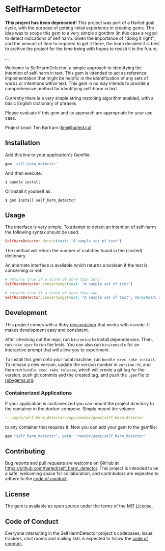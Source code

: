 # SelfHarmDetector

**This project has been deprecated!** This project was part of a Harled goal cycle, with the purpose of getting initial
experience in creating gems. The idea was to scope this gem to a very simple algorithm (in this case a regex) to 
detect indications of self harm. Given the importance of "doing it right", and the amount of time to required to get it 
there, the team decided it is best to archive the project for the time being with hopes to revisit it in the future.

...

Welcome to SelfHarmDetector, a simple approach to identifying the intention of self-harm in text. This gem is intended 
to act as reference implementation that might be helpful in the identification of any sets of words or intentions 
within text. This gem in no way intends to provide a comprehensive method for identifying self-harm in text.

Currently there is a very simple string matching algorithm enabled, with a basic English dictionary of phrases. 

Please evaluate if this gem and its approach are appropriate for your use case.

Project Lead: Tim Bartram (tim@harled.ca)

## Installation

Add this line to your application's Gemfile:

```ruby
gem 'self_harm_detector'
```

And then execute:

    $ bundle install

Or install it yourself as:

    $ gem install self_harm_detector

## Usage

The interface is very simple. To attempt to detect an intention of self-harm the following syntax should be used:

```ruby
SelfHarmDetector.detect(text: "A sample set of text")
```

The method will return the number of matches found in the (limited) dictionary.

An alternate interface is available which returns a boolean if the text is concerning or not:

```ruby
# returns true if a score of more than zero
SelfHarmDetector.concerning?(text: "A sample set of text")

# returns true if a score of more than two
SelfHarmDetector.concerning?(text: "A sample set of text", threshold: 2)
```

## Development

This project comes with a Ruby [devcontainer](https://code.visualstudio.com/docs/remote/containers) that works with vscode. It makes development easy and consistent.

After checking out the repo, run `bin/setup` to install dependencies. Then, run `rake spec` to run the tests. You can also run `bin/console` for an interactive prompt that will allow you to experiment.

To install this gem onto your local machine, run `bundle exec rake install`. To release a new version, update the version number in `version.rb`, and then run `bundle exec rake release`, which will create a git tag for the version, push git commits and the created tag, and push the `.gem` file to [rubygems.org](https://rubygems.org).

### Containerized Applications
If your application is containerized you can mount the project directory to the container in the docker-compose. Simply mount the volume:

```yaml
- ~/apps/self_harm_detector:/app/vendor/gems/self_harm_detector
```
to any container that requires it. Now you can add your gem to the gemfile:
```ruby
gem "self_harm_detector", path: "vendor/gems/self_harm_detector"
```

## Contributing

Bug reports and pull requests are welcome on GitHub at https://github.com/harled/self_harm_detector. This project is intended to be a safe, welcoming space for collaboration, and contributors are expected to adhere to the [code of conduct](https://github.com/harled/self_harm_detector/blob/master/CODE_OF_CONDUCT.md).

## License

The gem is available as open source under the terms of the [MIT License](https://opensource.org/licenses/MIT).

## Code of Conduct

Everyone interacting in the SelfHarmDetector project's codebases, issue trackers, chat rooms and mailing lists is expected to follow the [code of conduct](https://github.com/harled/self_harm_detector/blob/master/CODE_OF_CONDUCT.md).
